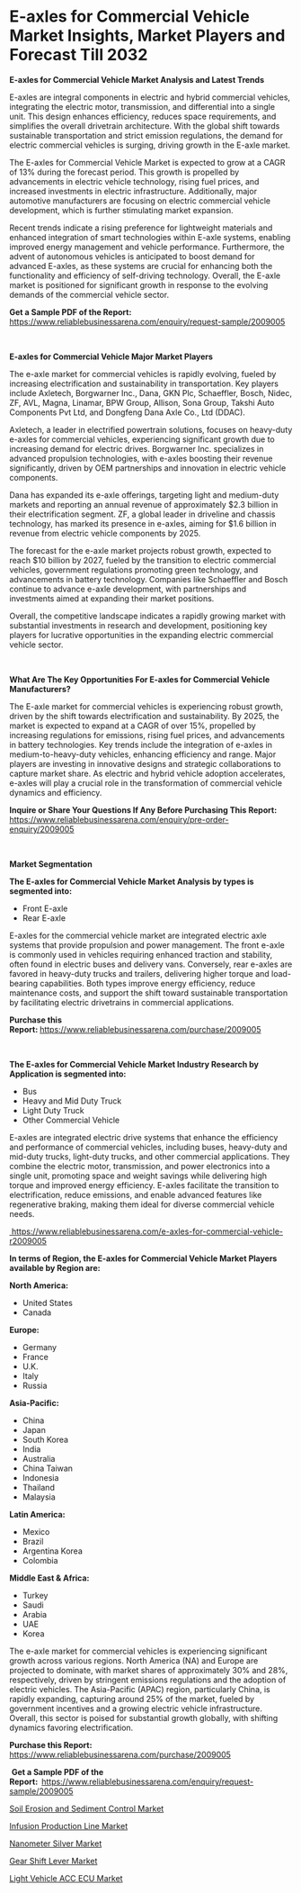 <p><h1>E-axles for Commercial Vehicle Market Insights, Market Players and Forecast Till 2032</h1></p><p><strong>E-axles for Commercial Vehicle Market Analysis and Latest Trends</strong></p>
<p><p>E-axles are integral components in electric and hybrid commercial vehicles, integrating the electric motor, transmission, and differential into a single unit. This design enhances efficiency, reduces space requirements, and simplifies the overall drivetrain architecture. With the global shift towards sustainable transportation and strict emission regulations, the demand for electric commercial vehicles is surging, driving growth in the E-axle market.</p><p>The E-axles for Commercial Vehicle Market is expected to grow at a CAGR of 13% during the forecast period. This growth is propelled by advancements in electric vehicle technology, rising fuel prices, and increased investments in electric infrastructure. Additionally, major automotive manufacturers are focusing on electric commercial vehicle development, which is further stimulating market expansion.</p><p>Recent trends indicate a rising preference for lightweight materials and enhanced integration of smart technologies within E-axle systems, enabling improved energy management and vehicle performance. Furthermore, the advent of autonomous vehicles is anticipated to boost demand for advanced E-axles, as these systems are crucial for enhancing both the functionality and efficiency of self-driving technology. Overall, the E-axle market is positioned for significant growth in response to the evolving demands of the commercial vehicle sector.</p></p>
<p><strong>Get a Sample PDF of the Report:&nbsp;</strong> <a href="https://www.reliablebusinessarena.com/enquiry/request-sample/2009005?utm_campaign=2264&utm_medium=2&utm_source=Github&utm_content=ia&utm_term=30012025&utm_id=e-axles-for-commercial-vehicle">https://www.reliablebusinessarena.com/enquiry/request-sample/2009005</a></p>
<p>&nbsp;</p>
<p><strong>E-axles for Commercial Vehicle Major Market Players</strong></p>
<p><p>The e-axle market for commercial vehicles is rapidly evolving, fueled by increasing electrification and sustainability in transportation. Key players include Axletech, Borgwarner Inc., Dana, GKN Plc, Schaeffler, Bosch, Nidec, ZF, AVL, Magna, Linamar, BPW Group, Allison, Sona Group, Takshi Auto Components Pvt Ltd, and Dongfeng Dana Axle Co., Ltd (DDAC). </p><p>Axletech, a leader in electrified powertrain solutions, focuses on heavy-duty e-axles for commercial vehicles, experiencing significant growth due to increasing demand for electric drives. Borgwarner Inc. specializes in advanced propulsion technologies, with e-axles boosting their revenue significantly, driven by OEM partnerships and innovation in electric vehicle components. </p><p>Dana has expanded its e-axle offerings, targeting light and medium-duty markets and reporting an annual revenue of approximately $2.3 billion in their electrification segment. ZF, a global leader in driveline and chassis technology, has marked its presence in e-axles, aiming for $1.6 billion in revenue from electric vehicle components by 2025. </p><p>The forecast for the e-axle market projects robust growth, expected to reach $10 billion by 2027, fueled by the transition to electric commercial vehicles, government regulations promoting green technology, and advancements in battery technology. Companies like Schaeffler and Bosch continue to advance e-axle development, with partnerships and investments aimed at expanding their market positions. </p><p>Overall, the competitive landscape indicates a rapidly growing market with substantial investments in research and development, positioning key players for lucrative opportunities in the expanding electric commercial vehicle sector.</p></p>
<p>&nbsp;</p>
<p><strong>What Are The Key Opportunities For E-axles for Commercial Vehicle Manufacturers?</strong></p>
<p><p>The E-axle market for commercial vehicles is experiencing robust growth, driven by the shift towards electrification and sustainability. By 2025, the market is expected to expand at a CAGR of over 15%, propelled by increasing regulations for emissions, rising fuel prices, and advancements in battery technologies. Key trends include the integration of e-axles in medium-to-heavy-duty vehicles, enhancing efficiency and range. Major players are investing in innovative designs and strategic collaborations to capture market share. As electric and hybrid vehicle adoption accelerates, e-axles will play a crucial role in the transformation of commercial vehicle dynamics and efficiency.</p></p>
<p><strong>Inquire or Share Your Questions If Any Before Purchasing This Report:</strong> <a href="https://www.reliablebusinessarena.com/enquiry/pre-order-enquiry/2009005?utm_campaign=2264&utm_medium=2&utm_source=Github&utm_content=ia&utm_term=30012025&utm_id=e-axles-for-commercial-vehicle">https://www.reliablebusinessarena.com/enquiry/pre-order-enquiry/2009005</a></p>
<p>&nbsp;</p>
<p><strong>Market Segmentation</strong></p>
<p><strong>The E-axles for Commercial Vehicle Market Analysis by types is segmented into:</strong></p>
<p><ul><li>Front E-axle</li><li>Rear E-axle</li></ul></p>
<p><p>E-axles for the commercial vehicle market are integrated electric axle systems that provide propulsion and power management. The front e-axle is commonly used in vehicles requiring enhanced traction and stability, often found in electric buses and delivery vans. Conversely, rear e-axles are favored in heavy-duty trucks and trailers, delivering higher torque and load-bearing capabilities. Both types improve energy efficiency, reduce maintenance costs, and support the shift toward sustainable transportation by facilitating electric drivetrains in commercial applications.</p></p>
<p><strong>Purchase this Report:&nbsp;</strong><a href="https://www.reliablebusinessarena.com/purchase/2009005?utm_campaign=2264&utm_medium=2&utm_source=Github&utm_content=ia&utm_term=30012025&utm_id=e-axles-for-commercial-vehicle">https://www.reliablebusinessarena.com/purchase/2009005</a></p>
<p>&nbsp;</p>
<p><strong>The E-axles for Commercial Vehicle Market Industry Research by Application is segmented into:</strong></p>
<p><ul><li>Bus</li><li>Heavy and Mid Duty Truck</li><li>Light Duty Truck</li><li>Other Commercial Vehicle</li></ul></p>
<p><p>E-axles are integrated electric drive systems that enhance the efficiency and performance of commercial vehicles, including buses, heavy-duty and mid-duty trucks, light-duty trucks, and other commercial applications. They combine the electric motor, transmission, and power electronics into a single unit, promoting space and weight savings while delivering high torque and improved energy efficiency. E-axles facilitate the transition to electrification, reduce emissions, and enable advanced features like regenerative braking, making them ideal for diverse commercial vehicle needs.</p></p>
<p><a href="https://www.reliablebusinessarena.com/e-axles-for-commercial-vehicle-r2009005?utm_campaign=2264&utm_medium=2&utm_source=Github&utm_content=ia&utm_term=30012025&utm_id=e-axles-for-commercial-vehicle">&nbsp;https://www.reliablebusinessarena.com/e-axles-for-commercial-vehicle-r2009005</a></p>
<p><strong>In terms of Region, the E-axles for Commercial Vehicle Market Players available by Region are:</strong></p>
<p>
    <p> <strong> North America: </strong>
        <ul>
            <li>United States</li>
            <li>Canada</li>
        </ul>
        </p> 
    <p> <strong> Europe: </strong>
        <ul>
            <li>Germany</li>
            <li>France</li>
            <li>U.K.</li>
            <li>Italy</li>
            <li>Russia</li>
        </ul>
        </p> 
    <p> <strong> Asia-Pacific: </strong>
        <ul>
            <li>China</li>
            <li>Japan</li>
            <li>South Korea</li>
            <li>India</li>
            <li>Australia</li>
            <li>China Taiwan</li>
            <li>Indonesia</li>
            <li>Thailand</li>
            <li>Malaysia</li>
        </ul>
        </p> 
    <p> <strong> Latin America: </strong>
        <ul>
            <li>Mexico</li>
            <li>Brazil</li>
            <li>Argentina Korea</li>
            <li>Colombia</li>
        </ul>
        </p> 
    <p> <strong> Middle East & Africa: </strong>
        <ul>
            <li>Turkey</li>
            <li>Saudi</li>
            <li>Arabia</li>
            <li>UAE</li>
            <li>Korea</li>
        </ul>
    </p>
    </p>
<p><p>The e-axle market for commercial vehicles is experiencing significant growth across various regions. North America (NA) and Europe are projected to dominate, with market shares of approximately 30% and 28%, respectively, driven by stringent emissions regulations and the adoption of electric vehicles. The Asia-Pacific (APAC) region, particularly China, is rapidly expanding, capturing around 25% of the market, fueled by government incentives and a growing electric vehicle infrastructure. Overall, this sector is poised for substantial growth globally, with shifting dynamics favoring electrification.</p></p>
<p><strong>Purchase this Report: </strong><a href="https://www.reliablebusinessarena.com/purchase/2009005?utm_campaign=2264&utm_medium=2&utm_source=Github&utm_content=ia&utm_term=30012025&utm_id=e-axles-for-commercial-vehicle">https://www.reliablebusinessarena.com/purchase/2009005</a></p>
<p>&nbsp;<strong>Get a Sample PDF of the Report:&nbsp;&nbsp;</strong><a href="https://www.reliablebusinessarena.com/enquiry/request-sample/2009005?utm_campaign=2264&utm_medium=2&utm_source=Github&utm_content=ia&utm_term=30012025&utm_id=e-axles-for-commercial-vehicle">https://www.reliablebusinessarena.com/enquiry/request-sample/2009005</a></p>
<p><strong></strong></p>
<p><p><a href="https://github.com/PeterParrish5/Market-Research-Report-List-7/blob/main/soil-erosion-and-sediment-control-market.md?utm_campaign=2264&utm_medium=2&utm_source=Github&utm_content=ia&utm_term=30012025&utm_id=e-axles-for-commercial-vehicle">Soil Erosion and Sediment Control Market</a></p><p><a href="https://www.linkedin.com/pulse/infusion-production-line-market-research-report-projected-wlepe?utm_campaign=2264&utm_medium=2&utm_source=Github&utm_content=ia&utm_term=30012025&utm_id=e-axles-for-commercial-vehicle">Infusion Production Line Market</a></p><p><a href="https://github.com/wileonie19657/Market-Research-Report-List-1/blob/main/nanometer-silver-market.md?utm_campaign=2264&utm_medium=2&utm_source=Github&utm_content=ia&utm_term=30012025&utm_id=e-axles-for-commercial-vehicle">Nanometer Silver Market</a></p><p><a href="https://www.linkedin.com/pulse/gear-shift-lever-market-insights-report-company-specific-analysis-g3wuc?utm_campaign=2264&utm_medium=2&utm_source=Github&utm_content=ia&utm_term=30012025&utm_id=e-axles-for-commercial-vehicle">Gear Shift Lever Market</a></p><p><a href="https://www.linkedin.com/pulse/light-vehicle-acc-ecu-market-global-analysis-trends-forecasts-gcshe?utm_campaign=2264&utm_medium=2&utm_source=Github&utm_content=ia&utm_term=30012025&utm_id=e-axles-for-commercial-vehicle">Light Vehicle ACC ECU Market</a></p></p>